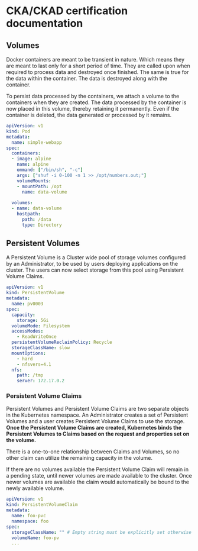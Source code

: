 # CKA/CKAD certification documentation

## Volumes

Docker containers are meant to be transient in nature. Which means they are meant to last only for a short period of time. They are called upon when required to process data and destroyed once finished. The same is true for the data within the container. The data is destroyed along with the container.

To persist data processed by the containers, we attach a volume to the containers when they are created. The data processed by the container is now placed in this 
volume, thereby retaining it permanently. Even if the container is deleted, the data generated or processed by it remains.

```yaml
apiVersion: v1
kind: Pod
metadata:
  name: simple-webapp
spec:
  containers:
  - image: alpine
    name: alpine
    ommand: ["/bin/sh", "-c"]
    args: ["shuf -i 0-100 -n 1 >> /opt/numbers.out;"]
    volumeMounts:
    - mountPath: /opt
      name: data-volume
  
  volumes:
  - name: data-volume
    hostpath:
      path: /data
      type: Directory
```

## Persistent Volumes

A Persistent Volume is a Cluster wide pool of storage volumes configured by an Administrator, to be used by users deploying applications on the cluster. The users can now select storage from this pool using Persistent Volume Claims.

```yaml
apiVersion: v1
kind: PersistentVolume
metadata:
  name: pv0003
spec:
  capacity:
    storage: 5Gi
  volumeMode: Filesystem
  accessModes:
    - ReadWriteOnce
  persistentVolumeReclaimPolicy: Recycle
  storageClassName: slow
  mountOptions:
    - hard
    - nfsvers=4.1
  nfs:
    path: /tmp
    server: 172.17.0.2
```

### Persistent Volume Claims

Persistent Volumes and Persistent Volume Claims are two separate objects in the Kubernetes namespace. An Administrator creates a set of Persistent Volumes and a 
user creates Persistent Volume Claims to use the storage. **Once the Persistent Volume Claims are created, Kubernetes binds the Persistent Volumes to Claims based on the request and properties set on the volume.**

There is a one-to-one relationship between Claims and Volumes, so no other claim can utilize the remaining capacity in 
the volume.

If there are no volumes available the Persistent Volume Claim will remain in a pending state, until newer volumes are made available to the cluster. Once newer 
volumes are available the claim would automatically be bound to the newly available volume.

```yaml
apiVersion: v1
kind: PersistentVolumeClaim
metadata:
  name: foo-pvc
  namespace: foo
spec:
  storageClassName: "" # Empty string must be explicitly set otherwise default StorageClass will be set
  volumeName: foo-pv
  ...
```